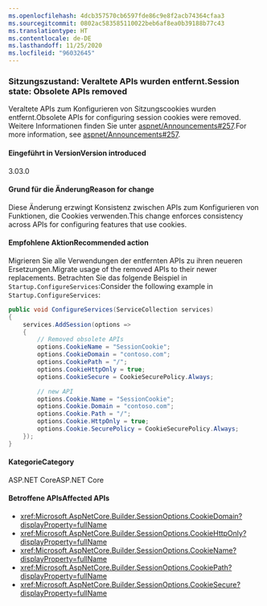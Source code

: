 ```yaml
---
ms.openlocfilehash: 4dcb357570cb6597fde86c9e8f2acb74364cfaa3
ms.sourcegitcommit: 0802ac583585110022beb6af8ea0b39188b77c43
ms.translationtype: HT
ms.contentlocale: de-DE
ms.lasthandoff: 11/25/2020
ms.locfileid: "96032645"
---
```

### <a name="session-state-obsolete-apis-removed"></a><span data-ttu-id="8fb66-101">Sitzungszustand: Veraltete APIs wurden entfernt.</span><span class="sxs-lookup"><span data-stu-id="8fb66-101">Session state: Obsolete APIs removed</span></span>

<span data-ttu-id="8fb66-102">Veraltete APIs zum Konfigurieren von Sitzungscookies wurden entfernt.</span><span class="sxs-lookup"><span data-stu-id="8fb66-102">Obsolete APIs for configuring session cookies were removed.</span></span> <span data-ttu-id="8fb66-103">Weitere Informationen finden Sie unter [aspnet/Announcements#257](https://github.com/aspnet/Announcements/issues/257).</span><span class="sxs-lookup"><span data-stu-id="8fb66-103">For more information, see [aspnet/Announcements#257](https://github.com/aspnet/Announcements/issues/257).</span></span>

#### <a name="version-introduced"></a><span data-ttu-id="8fb66-104">Eingeführt in Version</span><span class="sxs-lookup"><span data-stu-id="8fb66-104">Version introduced</span></span>

<span data-ttu-id="8fb66-105">3.0</span><span class="sxs-lookup"><span data-stu-id="8fb66-105">3.0</span></span>

#### <a name="reason-for-change"></a><span data-ttu-id="8fb66-106">Grund für die Änderung</span><span class="sxs-lookup"><span data-stu-id="8fb66-106">Reason for change</span></span>

<span data-ttu-id="8fb66-107">Diese Änderung erzwingt Konsistenz zwischen APIs zum Konfigurieren von Funktionen, die Cookies verwenden.</span><span class="sxs-lookup"><span data-stu-id="8fb66-107">This change enforces consistency across APIs for configuring features that use cookies.</span></span>

#### <a name="recommended-action"></a><span data-ttu-id="8fb66-108">Empfohlene Aktion</span><span class="sxs-lookup"><span data-stu-id="8fb66-108">Recommended action</span></span>

<span data-ttu-id="8fb66-109">Migrieren Sie alle Verwendungen der entfernten APIs zu ihren neueren Ersetzungen.</span><span class="sxs-lookup"><span data-stu-id="8fb66-109">Migrate usage of the removed APIs to their newer replacements.</span></span> <span data-ttu-id="8fb66-110">Betrachten Sie das folgende Beispiel in `Startup.ConfigureServices`:</span><span class="sxs-lookup"><span data-stu-id="8fb66-110">Consider the following example in `Startup.ConfigureServices`:</span></span>

```csharp
public void ConfigureServices(ServiceCollection services)
{
    services.AddSession(options =>
    {
        // Removed obsolete APIs
        options.CookieName = "SessionCookie";
        options.CookieDomain = "contoso.com";
        options.CookiePath = "/";
        options.CookieHttpOnly = true;
        options.CookieSecure = CookieSecurePolicy.Always;

        // new API
        options.Cookie.Name = "SessionCookie";
        options.Cookie.Domain = "contoso.com";
        options.Cookie.Path = "/";
        options.Cookie.HttpOnly = true;
        options.Cookie.SecurePolicy = CookieSecurePolicy.Always;
    });
}
```

#### <a name="category"></a><span data-ttu-id="8fb66-111">Kategorie</span><span class="sxs-lookup"><span data-stu-id="8fb66-111">Category</span></span>

<span data-ttu-id="8fb66-112">ASP.NET Core</span><span class="sxs-lookup"><span data-stu-id="8fb66-112">ASP.NET Core</span></span>

#### <a name="affected-apis"></a><span data-ttu-id="8fb66-113">Betroffene APIs</span><span class="sxs-lookup"><span data-stu-id="8fb66-113">Affected APIs</span></span>

- <xref:Microsoft.AspNetCore.Builder.SessionOptions.CookieDomain?displayProperty=fullName>
- <xref:Microsoft.AspNetCore.Builder.SessionOptions.CookieHttpOnly?displayProperty=fullName>
- <xref:Microsoft.AspNetCore.Builder.SessionOptions.CookieName?displayProperty=fullName>
- <xref:Microsoft.AspNetCore.Builder.SessionOptions.CookiePath?displayProperty=fullName>
- <xref:Microsoft.AspNetCore.Builder.SessionOptions.CookieSecure?displayProperty=fullName>

<!-- 

#### Affected APIs

- `P:Microsoft.AspNetCore.Builder.SessionOptions.CookieDomain`
- `P:Microsoft.AspNetCore.Builder.SessionOptions.CookieHttpOnly`
- `P:Microsoft.AspNetCore.Builder.SessionOptions.CookieName`
- `P:Microsoft.AspNetCore.Builder.SessionOptions.CookiePath`
- `P:Microsoft.AspNetCore.Builder.SessionOptions.CookieSecure`

-->
